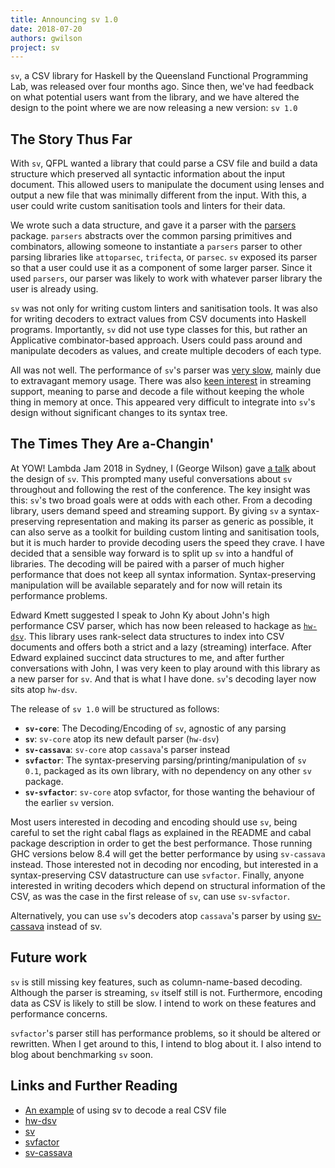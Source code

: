 ```yaml
---
title: Announcing sv 1.0
date: 2018-07-20
authors: gwilson
project: sv
---
```


`sv`, a CSV library for Haskell by the Queensland Functional Programming
Lab, was released over four months ago.
Since then, we've had feedback on what potential users want from the library,
and we have altered the design to the point where we are now releasing a new
version: `sv 1.0`

## The Story Thus Far

With `sv`, QFPL wanted a library that could parse a CSV file and build a data
structure which preserved all syntactic information about the input document.
This allowed users to manipulate the document using lenses and output a
new file that was minimally different from the input. With this, a user could
write custom sanitisation tools and linters for their data.

We wrote such a data structure, and gave it a parser with the
[parsers](https://hackage.haskell.org/package/parsers) package.
`parsers` abstracts over the common parsing primitives and combinators, allowing
someone to instantiate a `parsers` parser to other parsing libraries like
`attoparsec`, `trifecta`, or `parsec`. `sv` exposed its parser so that a user
could use it as a component of some larger parser. Since it used `parsers`,
our parser was likely to work with whatever parser library the user is already
using.

`sv` was not only for writing custom linters and sanitisation tools. It was also
for writing decoders to extract values from CSV documents into Haskell
programs. Importantly, `sv` did not use type classes for this, but rather an
Applicative combinator-based approach. Users could pass around and
manipulate decoders as values, and create multiple decoders of each type.

All was not well. The performance of `sv`'s parser was
[very slow](https://github.com/haskell-perf/csv/tree/25493c61733f6b2b69a4378313af2801f1cceb3b),
mainly due to extravagant memory usage. There was also
[keen interest](https://github.com/qfpl/sv/issues/10)
in streaming support, meaning to parse and decode a file without keeping the
whole thing in memory at once. This appeared very difficult to integrate into
`sv`'s design without significant changes to its syntax tree.

## The Times They Are a-Changin'

At YOW! Lambda Jam 2018 in Sydney, I (George Wilson) gave
[a talk](https://www.youtube.com/watch?v=zP-DgjIcCho)
about the design of `sv`. This
prompted many useful conversations about `sv` throughout and following the rest
of the conference. The key insight was this: `sv`'s two broad goals were
at odds with each other. From a decoding library, users demand speed and
streaming support. By giving `sv` a syntax-preserving representation and
making its parser as generic as possible, it can also serve as a toolkit for
building custom linting and sanitisation tools, but it is much harder to provide
decoding users the speed they crave. I have decided that a sensible way forward
is to split up `sv` into a handful of libraries. The decoding will be paired
with a parser of much higher performance that does not keep all syntax
information. Syntax-preserving manipulation will be available separately and
for now will retain its performance problems.

Edward Kmett suggested I speak to John Ky about John's high performance CSV parser,
which has now been released to hackage as
[`hw-dsv`](https://hackage.haskell.org/package/hw-dsv).
This library uses rank-select data structures to index into CSV documents and
offers both a strict and a lazy (streaming) interface. After Edward
explained succinct data structures to me, and after further conversations with
John, I was very keen to play around with this library as a new parser for
`sv`. And that is what I have done. `sv`'s decoding layer now sits atop `hw-dsv`.

The release of `sv 1.0` will be structured as follows:

* __`sv-core`__:    The Decoding/Encoding of `sv`, agnostic of any parsing
* __`sv`__:         `sv-core` atop its new default parser (`hw-dsv`)
* __`sv-cassava`__: `sv-core` atop `cassava`'s parser instead
* __`svfactor`__:   The syntax-preserving parsing/printing/manipulation of
  `sv 0.1`, packaged as its own library, with no dependency on any other `sv`
  package.
* __`sv-svfactor`__: `sv-core` atop svfactor, for those wanting the behaviour of the
  earlier `sv` version.

Most users interested in decoding and encoding should use `sv`, being careful to
set the right cabal flags as explained in the README and cabal package
description in order to get the best performance. Those running GHC
versions below 8.4 will get the better performance by using `sv-cassava` instead.
Those interested not in decoding nor encoding, but interested in a
syntax-preserving CSV datastructure can use `svfactor`. Finally, anyone
interested in writing decoders which depend on structural information of the
CSV, as was the case in the first release of `sv`, can use `sv-svfactor`.

Alternatively, you can use `sv`'s decoders atop `cassava`'s parser by using
[sv-cassava](https://hackage.haskell.org/package/sv-cassava) instead of
sv.

## Future work

`sv` is still missing key features, such as column-name-based decoding. Although
the parser is streaming, `sv` itself still is not.
Furthermore, encoding data as CSV is likely to still be slow. I intend to work
on these features and performance concerns.

`svfactor`'s parser still has performance problems, so it should be altered or
rewritten.
When I get around to this, I intend to blog about it. I also intend to blog
about benchmarking `sv` soon.

## Links and Further Reading

* [An example](https://github.com/qfpl/sv/blob/master/examples/src/Data/Sv/Example/Species.lhs)
  of using sv to decode a real CSV file
* [hw-dsv](https://hackage.haskell.org/package/hw-dsv)
* [sv](https://hackage.haskell.org/package/sv)
* [svfactor](https://hackage.haskell.org/package/svfactor)
* [sv-cassava](https://hackage.haskell.org/package/sv-cassava)
